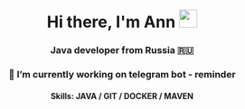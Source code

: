 <h1 align="center">Hi there, I'm Ann</a> 
<img src="https://github.com/blackcater/blackcater/raw/main/images/Hi.gif" height="32"/></h1>
<h3 align="center">Java developer from Russia 🇷🇺</h3>

<h3 align="center">🔭 I’m currently working on telegram bot - reminder </h3>
<h4 align="center">Skills: JAVA / GIT / DOCKER / MAVEN </h4>


<!--
**Wereflyers/Wereflyers** is a ✨ _special_ ✨ repository because its `README.md` (this file) appears on your GitHub profile.

Here are some ideas to get you started:

- 🔭 I’m currently working on ...
- 🌱 I’m currently learning ...
- 👯 I’m looking to collaborate on ...
- 🤔 I’m looking for help with ...
- 💬 Ask me about ...
- 📫 How to reach me: ...
- 😄 Pronouns: ...
- ⚡ Fun fact: ...
-->
